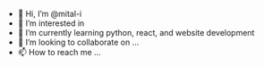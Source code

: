- 👋 Hi, I’m @mital-i
- 👀 I’m interested in 
- 🌱 I’m currently learning python, react, and website development
- 💞️ I’m looking to collaborate on ...
- 📫 How to reach me ...
